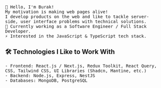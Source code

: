 <div align="left">
    <samp>👋 Hello, I'm Burak!</samp> <br/>
    <samp>My motivation is making web pages alive!</samp> <br/>
    <samp>I develop products on the web and like to tackle server-side, user interface problems with technical solutions.</samp> <br/>
    <samp>🚀 Currently working as a Software Engineer / Full Stack Developer.</samp> <br/>
    <samp>⚡ Interested in the JavaScript & TypeScript tech stack.</samp>
</div>

## 🛠️ Technologies I Like to Work With
<samp>- Frontend: React.js / Next.js, Redux Toolkit, React Query, CSS, Tailwind CSS, UI Libraries (Shadcn, Mantine, etc.)</samp> <br/>
<samp>- Backend: Node.js, Express, NestJS</samp> <br/>
<samp>- Databases: MongoDB, PostgreSQL</samp>
